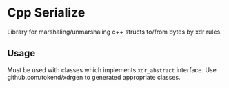 # Cpp Serialize

Library for marshaling/unmarshaling c++ structs to/from bytes by xdr rules.

## Usage

Must be used with classes which implements `xdr_abstract` interface.
Use github.com/tokend/xdrgen to generated appropriate classes.